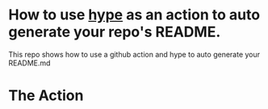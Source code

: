 # How to use [hype](https://github.com/gopherguides/hype) as an action to auto generate your repo's README.

This repo shows how to use a github action and hype to auto generate your README.md

# The Action

<include src="../.github/workflows/hype.yml"></include>
